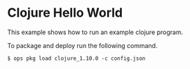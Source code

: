 # Clojure Hello World

This example shows how to run an example clojure program.

To package and deploy run the following command.

```
$ ops pkg load clojure_1.10.0 -c config.json
```
